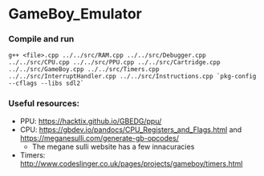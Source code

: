 # GameBoy_Emulator

### Compile and run 
```
g++ <file>.cpp ../../src/RAM.cpp ../../src/Debugger.cpp ../../src/CPU.cpp ../../src/PPU.cpp ../../src/Cartridge.cpp ../../src/GameBoy.cpp ../../src/Timers.cpp ../../src/InterruptHandler.cpp ../../src/Instructions.cpp `pkg-config --cflags --libs sdl2`
```

### Useful resources: 

* PPU: https://hacktix.github.io/GBEDG/ppu/
* CPU: https://gbdev.io/pandocs/CPU_Registers_and_Flags.html and https://meganesulli.com/generate-gb-opcodes/
  *  The megane sulli website has a few innacuracies
* Timers: http://www.codeslinger.co.uk/pages/projects/gameboy/timers.html


